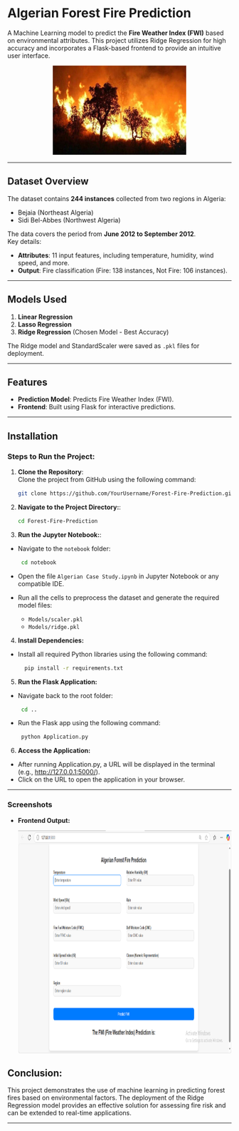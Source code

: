 # Algerian Forest Fire Prediction  

A Machine Learning model to predict the **Fire Weather Index (FWI)** based on environmental attributes. This project utilizes Ridge Regression for high accuracy and incorporates a Flask-based frontend to provide an intuitive user interface.  
<p align="center">
  <img src="https://raw.githubusercontent.com/ShraddhaAlhat/Forest-Fire-Prediction-ML-Model-End-to-End-/main/dataset-cover.jpg" alt="Image Description" width="300" height="200">
</p>


---

## Dataset Overview  

The dataset contains **244 instances** collected from two regions in Algeria:  
- Bejaia (Northeast Algeria)  
- Sidi Bel-Abbes (Northwest Algeria)  

The data covers the period from **June 2012 to September 2012**.  
Key details:  
- **Attributes**: 11 input features, including temperature, humidity, wind speed, and more.  
- **Output**: Fire classification (Fire: 138 instances, Not Fire: 106 instances).  

---

## Models Used  

1. **Linear Regression**  
2. **Lasso Regression**  
3. **Ridge Regression** (Chosen Model - Best Accuracy)  

The Ridge model and StandardScaler were saved as `.pkl` files for deployment.  

---

## Features  

- **Prediction Model**: Predicts Fire Weather Index (FWI).  
- **Frontend**: Built using Flask for interactive predictions.  

---

## Installation  

### Steps to Run the Project:  

1. **Clone the Repository**:  
   Clone the project from GitHub using the following command:  
   ```bash
   git clone https://github.com/YourUsername/Forest-Fire-Prediction.git
2. **Navigate to the Project Directory:**:    
   ```bash
   cd Forest-Fire-Prediction
3. **Run the Jupyter Notebook:**:
  - Navigate to the `notebook` folder:
    
    ```bash
     cd notebook
    ```
  - Open the file `Algerian Case Study.ipynb` in Jupyter Notebook or any compatible IDE.
  - Run all the cells to preprocess the dataset and generate the required model files:
     -  `Models/scaler.pkl`
     - `Models/ridge.pkl`
4. **Install Dependencies:**
 - Install all required Python libraries using the following command:
   ```bash
     pip install -r requirements.txt
   ```
5. **Run the Flask Application:**
- Navigate back to the root folder:
  ```bash
   cd ..
  ```
- Run the Flask app using the following command:
  ```bash
   python Application.py
  ```
6. **Access the Application:**
 - After running Application.py, a URL will be displayed in the terminal (e.g., http://127.0.0.1:5000/).
 - Click on the URL to open the application in your browser.
---
### Screenshots

- **Frontend Output:**
  <p align="center">
  <img src="https://raw.githubusercontent.com/ShraddhaAlhat/Forest-Fire-Prediction-ML-Model-End-to-End-/main/Screenshot (22).png" alt="Image Description" width="900" height="500">
</p>

## Conclusion:
  This project demonstrates the use of machine learning in predicting forest fires based on environmental factors. The deployment of the Ridge Regression model provides an effective solution for assessing 
  fire risk and can be extended to real-time applications.



---

   
